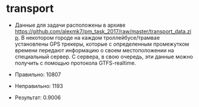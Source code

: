 # transport

- Данные для задачи расположены в архиве https://github.com/alexmk7/pm_task_2017/raw/master/transport_data.zip. В некотором городе на каждом троллейбусе/трамвае установлены GPS трекеры, которые с определенным промежутком времени передают информацию о своем местоположении на специальный сервер. C сервера, в свою очередь, эти данные можно получить с помощью протокола GTFS-realtime.

- Правильно: 10807
- Неправильно: 1193
- Результат: 0.9006
